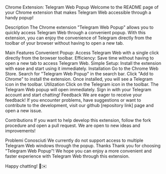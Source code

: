 Chrome Extension: Telegram Web Popup
Welcome to the README page of your Chrome extension that makes Telegram Web accessible through a handy popup!

Description
The Chrome extension "Telegram Web Popup" allows you to quickly access Telegram Web through a convenient popup. With this extension, you can enjoy the convenience of Telegram directly from the toolbar of your browser without having to open a new tab.

Main Features
Convenient Popup: Access Telegram Web with a single click directly from the browser toolbar.
Efficiency: Save time without having to open a new tab to access Telegram Web.
Simple Setup: Install the extension with ease and start using it immediately.
Installation
Go to the Chrome Web Store.
Search for "Telegram Web Popup" in the search bar.
Click "Add to Chrome" to install the extension.
Once installed, you will see a Telegram icon in the toolbar.
Utilization
Click on the Telegram icon in the toolbar.
The Telegram Web popup will open immediately.
Sign in with your Telegram account and start chatting!
Feedback
We are eager to receive your feedback! If you encounter problems, have suggestions or want to contribute to the development, visit our github [repository link] page and open a new issue.

Contributions
If you want to help develop this extension, follow the fork procedure and open a pull request. We are open to new ideas and improvements!

Problemi Conosciuti
We currently do not support access to multiple Telegram Web windows through the popup.
Thanks
Thank you for choosing "Telegram Web Popup"! We hope you can enjoy a more convenient and faster experience with Telegram Web through this extension.

Happy chatting! 🚀✉️
